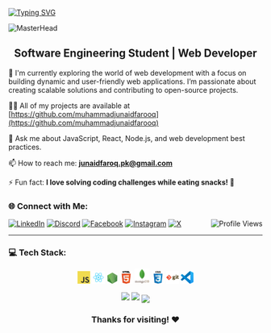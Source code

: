 [![Typing SVG](https://readme-typing-svg.demolab.com?font=Comfortaa&size=100&pause=1000&color=000000&center=true&vCenter=true&width=2000&height=200&lines=Hello+Everyone%F0%9F%91%8B%F0%9F%8F%BC;I+am+Muhammad+Junaid+Farooq!%F0%9F%92%BB)](https://git.io/typing-svg)

![MasterHead](https://user-images.githubusercontent.com/90236635/232446433-d5540fa2-fe28-4bb8-b929-cdb51fe61336.gif)

<h2 align="center">Software Engineering Student | Web Developer</h2>

<!--  🔭 I’m currently working on [Web Automation](https://github.com//web-automation) -->

🌱 I'm currently exploring the world of web development with a focus on building dynamic and user-friendly web applications. I’m passionate about creating scalable solutions and contributing to open-source projects.

👨‍💻 All of my projects are available at [https://github.com/muhammadjunaidfarooq](https://github.com/muhammadjunaidfarooq)

💬 Ask me about JavaScript, React, Node.js, and web development best practices.

📫 How to reach me: **junaidfaroq.pk@gmail.com**

⚡ Fun fact: **I love solving coding challenges while eating snacks! 🍿**


<!-- <h3>🚀 Featured Projects:</h3>

- **[Project Name](https://github.com/...)** - A brief description of what the project does and why it’s cool.
- **[Project Name](https://github.com/...)** - Another brief description.
- **[Project Name](https://github.com/...)** - A project that showcases my skills in [specific technology]. 

---

<h3>📌 Pinned Repositories:</h3>

[![Readme Card](https://github-readme-stats.vercel.app/api/pin/?username=muhammadjunaidfarooq&repo=repo-name&theme=tokyonight)](https://github.com/muhammadjunaidfarooq/repo-name)
[![Readme Card](https://github-readme-stats.vercel.app/api/pin/?username=muhammadjunaidfarooq&repo=repo-name&theme=tokyonight)](https://github.com/muhammadjunaidfarooq/repo-name)

--- -->

<h3>🌐 Connect with Me:</h3>

[![LinkedIn](https://img.shields.io/badge/LinkedIn-%230077B5.svg?logo=linkedin&logoColor=white)](https://www.linkedin.com/in/muhammadjunaidfarooq/) 
[![Discord](https://img.shields.io/badge/Discord-%237289DA.svg?logo=discord&logoColor=white)](https://discord.com/invite/zbSUsKGmT7) 
[![Facebook](https://img.shields.io/badge/Facebook-%231877F2.svg?logo=Facebook&logoColor=white)](https://www.facebook.com/junaidfarooq202) 
[![Instagram](https://img.shields.io/badge/Instagram-%23E4405F.svg?logo=Instagram&logoColor=white)](https://www.instagram.com/junaidfarooq202/)  [![X](https://img.shields.io/badge/X-black.svg?logo=X&logoColor=white)](https://twitter.com/junaidfarooq202) <img align="right" src="https://komarev.com/ghpvc/?username=muhammadjunaidfarooq&color=blueviolet&label=Profile+Views" alt="Profile Views">

---

<h3>💻 Tech Stack:</h3>

<p align="center">
  <img height="25" src="https://raw.githubusercontent.com/github/explore/80688e429a7d4ef2fca1e82350fe8e3517d3494d/topics/javascript/javascript.png">
  <img height="25" src="https://raw.githubusercontent.com/github/explore/80688e429a7d4ef2fca1e82350fe8e3517d3494d/topics/react/react.png">
  <img height="22" src="https://raw.githubusercontent.com/github/explore/80688e429a7d4ef2fca1e82350fe8e3517d3494d/topics/nodejs/nodejs.png">
  <img height="25" src="https://raw.githubusercontent.com/github/explore/80688e429a7d4ef2fca1e82350fe8e3517d3494d/topics/html/html.png">
  <img src="https://raw.githubusercontent.com/devicons/devicon/master/icons/mongodb/mongodb-original-wordmark.svg" alt="mongodb" width="30" height="30"/>
  <img height="25" src="https://raw.githubusercontent.com/github/explore/80688e429a7d4ef2fca1e82350fe8e3517d3494d/topics/css/css.png">
  <img height="25" src="https://raw.githubusercontent.com/github/explore/80688e429a7d4ef2fca1e82350fe8e3517d3494d/topics/git/git.png">
  <img height="25" src="https://raw.githubusercontent.com/github/explore/80688e429a7d4ef2fca1e82350fe8e3517d3494d/topics/visual-studio-code/visual-studio-code.png" />
</p>

<p align="center">
  <img width="400px" src="https://github-readme-stats.vercel.app/api?username=muhammadjunaidfarooq&theme=tokyonight&hide_border=false&include_all_commits=false&count_private=false" />
  <img width="438px" src="https://github-readme-streak-stats.herokuapp.com/?user=muhammadjunaidfarooq&theme=tokyonight&hide_border=false" />
  <img align="center" width="440px" src="https://github-readme-stats.vercel.app/api/top-langs/?username=muhammadjunaidfarooq&theme=tokyonight&hide_border=false&include_all_commits=false&count_private=false&layout=compact" />
</p>

<h3 align="center">Thanks for visiting! ❤️</h3>
